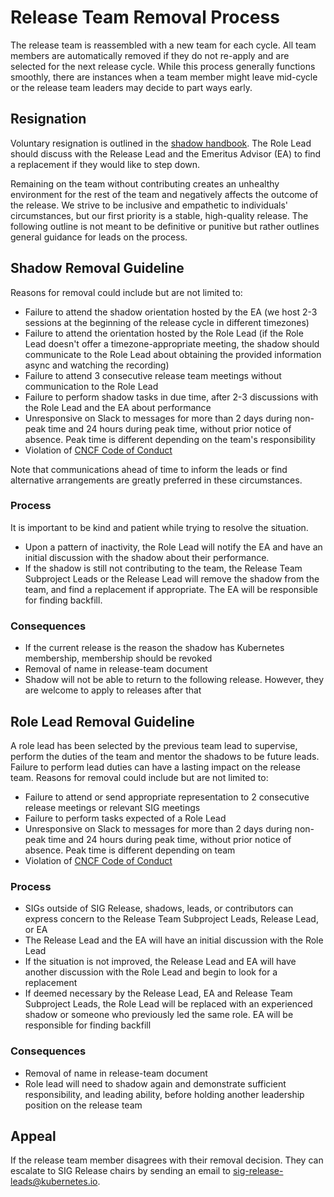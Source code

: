 # Release Team Removal Process
	
The release team is reassembled with a new team for each cycle. All team members are automatically removed if they do not re-apply and are selected for the next release cycle. While this process generally functions smoothly, there are instances when a team member might leave mid-cycle or the release team leaders may decide to part ways early. 

## Resignation
Voluntary resignation is outlined in the [shadow handbook](https://github.com/kubernetes/sig-release/blob/master/release-team/shadows.md#leaving-the-shadow-program-before-the-release-cycle-ended). The Role Lead should discuss with the Release Lead and the Emeritus Advisor (EA) to find a replacement if they would like to step down.


Remaining on the team without contributing creates an unhealthy environment for the rest of the team and negatively affects the outcome of the release. We strive to be inclusive and empathetic to individuals' circumstances, but our first priority is a stable, high-quality release.
The following outline is not meant to be definitive or punitive but rather outlines general guidance for leads on the process.  
## Shadow Removal Guideline

Reasons for removal could include but are not limited to:
- Failure to attend the shadow orientation hosted by the EA (we host 2-3 sessions at the beginning of the release cycle in different timezones)
- Failure to attend the orientation hosted by the Role Lead (if the Role Lead doesn't offer a timezone-appropriate meeting, the shadow should communicate to the Role Lead about obtaining the provided information async and watching the recording)
- Failure to attend 3 consecutive release team meetings without communication to the Role Lead
- Failure to perform shadow tasks in due time, after 2-3 discussions with the Role Lead and the EA about performance
- Unresponsive on Slack to messages for more than 2 days during non-peak time and 24 hours during peak time, without prior notice of absence. Peak time is different depending on the team's responsibility
- Violation of [CNCF Code of Conduct](http://cncf.io/conduct/)

Note that communications ahead of time to inform the leads or find alternative arrangements are greatly preferred in these circumstances.
### Process
It is important to be kind and patient while trying to resolve the situation.
- Upon a pattern of inactivity, the Role Lead will notify the EA and have an initial discussion with the shadow about their performance.
- If the shadow is still not contributing to the team, the Release Team Subproject Leads or the Release Lead will remove the shadow from the team, and find a replacement if appropriate. The EA will be responsible for finding backfill.

### Consequences
- If the current release is the reason the shadow has Kubernetes membership, membership should be revoked
- Removal of name in release-team document
- Shadow will not be able to return to the following release. However, they are welcome to apply to releases after that

## Role Lead Removal Guideline
A role lead has been selected by the previous team lead to supervise, perform the duties of the team 
and mentor the shadows to be future leads. Failure to perform lead duties can have a lasting impact on the release team.
Reasons for removal could include but are not limited to:
- Failure to attend or send appropriate representation to 2 consecutive release meetings or relevant SIG meetings
- Failure to perform tasks expected of a Role Lead
- Unresponsive on Slack to messages for more than 2 days during non-peak time and 24 hours during peak time, without prior notice of absence. Peak time is different depending on team
- Violation of [CNCF Code of Conduct](http://cncf.io/conduct/)

### Process
- SIGs outside of SIG Release, shadows, leads, or contributors can express concern to the Release Team Subproject Leads, Release Lead, or EA
- The Release Lead and the EA will have an initial discussion with the Role Lead
- If the situation is not improved, the Release Lead and EA will have another discussion with the Role Lead and begin to look for a replacement
- If deemed necessary by the Release Lead, EA and Release Team Subproject Leads, the Role Lead will be replaced with an experienced shadow or someone who previously led the same role. EA will be responsible for finding backfill
  
### Consequences
- Removal of name in release-team document
- Role lead will need to shadow again and demonstrate sufficient responsibility, and leading ability, before holding another leadership position on the release team

## Appeal
If the release team member disagrees with their removal decision. They can escalate to SIG Release chairs by sending an email to sig-release-leads@kubernetes.io.
